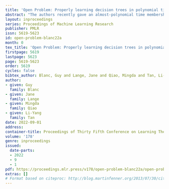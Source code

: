 ```yaml
---
title: 'Open Problem: Properly learning decision trees in polynomial time?'
abstract: "The authors recently gave an almost-polynomial time membership query algorithm for properly learning decision trees under the uniform distribution~\citep{BLQT21}.  The previous fastest algorithm for this problem ran in quasipolynomial time, a consequence of \cite{EH89}'s classic algorithm for the distribution-free setting.  In this article we highlight the natural open problem of obtaining a polynomial-time algorithm, discuss possible avenues towards obtaining it, and state intermediate milestones that we believe are of independent interest."
layout: inproceedings
series: Proceedings of Machine Learning Research
publisher: PMLR
issn: 5619-5623
id: open-problem-blanc22a
month: 0
tex_title: 'Open Problem: Properly learning decision trees in polynomial time?'
firstpage: 5619
lastpage: 5623
page: 5619-5623
order: 5619
cycles: false
bibtex_author: Blanc, Guy and Lange, Jane and Qiao, Mingda and Tan, Li-Yang
author:
- given: Guy
  family: Blanc
- given: Jane
  family: Lange
- given: Mingda
  family: Qiao
- given: Li-Yang
  family: Tan
date: 2022-09-01
address:
container-title: Proceedings of Thirty Fifth Conference on Learning Theory
volume: '178'
genre: inproceedings
issued:
  date-parts:
  - 2022
  - 9
  - 1
pdf: https://proceedings.mlr.press/v178/open-problem-blanc22a/open-problem-blanc22a.pdf
extras: []
# Format based on citeproc: http://blog.martinfenner.org/2013/07/30/citeproc-yaml-for-bibliographies/
---
```

